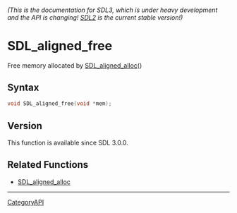 ###### (This is the documentation for SDL3, which is under heavy development and the API is changing! [SDL2](https://wiki.libsdl.org/SDL2/) is the current stable version!)
# SDL_aligned_free

Free memory allocated by [SDL_aligned_alloc](SDL_aligned_alloc.md)()

## Syntax

```c
void SDL_aligned_free(void *mem);

```

## Version

This function is available since SDL 3.0.0.

## Related Functions

* [SDL_aligned_alloc](SDL_aligned_alloc.md)

----
[CategoryAPI](CategoryAPI.md)
